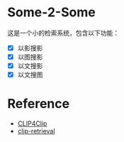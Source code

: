 # Some-2-Some

这是一个小的检索系统，包含以下功能：

- [x] 以影搜影
- [x] 以图搜影
- [x] 以文搜影
- [x] 以文搜图

# Reference

- [CLIP4Clip](https://github.com/ArrowLuo/CLIP4Clip)
- [clip-retrieval](https://github.com/rom1504/clip-retrieval)
